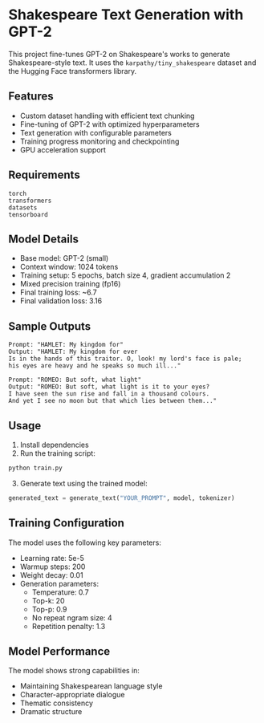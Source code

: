 # Shakespeare Text Generation with GPT-2

This project fine-tunes GPT-2 on Shakespeare's works to generate Shakespeare-style text. It uses the `karpathy/tiny_shakespeare` dataset and the Hugging Face transformers library.

## Features

- Custom dataset handling with efficient text chunking
- Fine-tuning of GPT-2 with optimized hyperparameters
- Text generation with configurable parameters
- Training progress monitoring and checkpointing
- GPU acceleration support

## Requirements

```
torch
transformers
datasets
tensorboard
```

## Model Details

- Base model: GPT-2 (small)
- Context window: 1024 tokens
- Training setup: 5 epochs, batch size 4, gradient accumulation 2
- Mixed precision training (fp16)
- Final training loss: ~6.7
- Final validation loss: 3.16

## Sample Outputs

```
Prompt: "HAMLET: My kingdom for"
Output: "HAMLET: My kingdom for ever
Is in the hands of this traitor. O, look! my lord's face is pale; 
his eyes are heavy and he speaks so much ill..."

Prompt: "ROMEO: But soft, what light"
Output: "ROMEO: But soft, what light is it to your eyes?
I have seen the sun rise and fall in a thousand colours.
And yet I see no moon but that which lies between them..."
```

## Usage

1. Install dependencies
2. Run the training script:
```bash
python train.py
```

3. Generate text using the trained model:
```python
generated_text = generate_text("YOUR_PROMPT", model, tokenizer)
```

## Training Configuration

The model uses the following key parameters:
- Learning rate: 5e-5
- Warmup steps: 200
- Weight decay: 0.01
- Generation parameters:
  - Temperature: 0.7
  - Top-k: 20
  - Top-p: 0.9
  - No repeat ngram size: 4
  - Repetition penalty: 1.3

## Model Performance

The model shows strong capabilities in:
- Maintaining Shakespearean language style
- Character-appropriate dialogue
- Thematic consistency
- Dramatic structure
